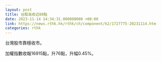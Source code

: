 ```yaml
---
layout: post
title: 台股高收近80點
date: 2023-11-14 14:34:31.000000000 +08:00
link: https://news.rthk.hk/rthk/ch/component/k2/1727775-20231114.htm
categories: rthk
---
```


台灣股市靠穩收市。

加權指數收報16915點，升76點，升幅0.45%。
